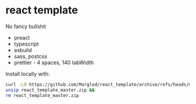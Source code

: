# react template

No fancy bullshit

-   preact
-   typescript
-   esbuild
-   sass, postcss
-   prettier - 4 spaces, 140 tabWidth

Install locally with:

```sh
curl -L0 https://github.com/Morglod/react_template/archive/refs/heads/master.zip --output react_template_master.zip &&
unzip react_template_master.zip &&
rm react_template_master.zip
```
